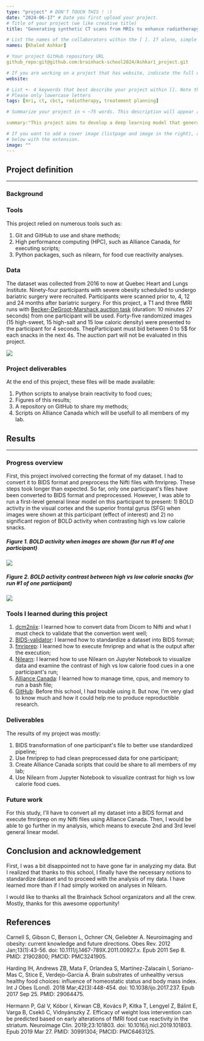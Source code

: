 ```yaml
---
type: "project" # DON'T TOUCH THIS ! :)
date: "2024-06-17" # Date you first upload your project.
# Title of your project (we like creative title)
title: "Generating synthetic CT scans from MRIs to enhance radiotherapy tretement planning"

# List the names of the collaborators within the [ ]. If alone, simple put your name within []
names: [Khaled Ashkar]

# Your project GitHub repository URL
github_repo:git@github.com:brainhack-school2024/Ashkar1_project.git

# If you are working on a project that has website, indicate the full url including "https://" below or leave it empty.
website:

# List +- 4 keywords that best describe your project within []. Note that the project summary also involves a number of key words. Those are listed on top of the [github repository](https://github.com/brainhack-school2023/JDaoust_project.git), click `manage topics`.
# Please only lowercase letters
tags: [mri, ct, cbct, radiotherapy, treatement planning]

# Summarize your project in < ~75 words. This description will appear at the top of your page and on the list page with other projects..

summary:"This project aims to develop a deep learning model that generates reliable synthetic CT scans from MRIs only, Contrast and Field magnitude-agnostic to eliminate the need for additional CT scans in hospitals"

# If you want to add a cover image (listpage and image in the right), add it to your directory and indicate the name
# below with the extension.
image: ""
---
```


## Project definition
---
### Background



### Tools
This project relied on numerous tools such as:
1) Git and GitHub to use and share methods;
2) High performance computing (HPC), such as Alliance Canada, for executing scripts; 
3) Python packages, such as nilearn, for food cue reactivity analyses.

### Data
The dataset was collected from 2016 to now at Quebec Heart and Lungs Institute. Ninety-four participants with severe obesity scheduled to undergo bariatric surgery were recruited. Participants were scanned prior to, 4, 12 and 24 months after bariatric surgery. For this project, a T1 and three fMRI runs with [Becker-DeGroot-Marshack auction task](https://onlinelibrary.wiley.com/doi/10.1002/bs.3830090304) (duration: 10 minutes 27 seconds) from one participant will be used. Forty-five randomized images (15 high-sweet, 15 high-salt and 15 low caloric density) were presented to the participant for 4 seconds. ThepParticipant must bid between 0 to 5$ for each snacks in the next 4s. The auction part will not be evaluated in this project.

![](data/raw/Paradigm.png)

### Project deliverables 
At the end of this project, these files will be made available:
1) Python scripts to analyse brain reactivity to food cues;
2) Figures of this results; 
3) A repository on GitHub to share my methods;
4) Scripts on Alliance Canada which will be usefull to all members of my lab.

## Results
---
### Progress overview
First, this project involved correcting the format of my dataset. I had to convert it to BIDS format and preprocess the Nifti files with fmriprep. These steps took longer than expected. So far, only one participant's files have been converted to BIDS format and preprocessed. However, I was able to run a first-level general linear model on this participant to present: 1) BOLD activity in the visual cortex and the superior frontal gyrus (SFG) when images were shown at this participant (effect of interest)  and 2) no significant region of BOLD activity when contrasting high vs low calorie snacks.

#####     Figure 1. BOLD activity when images are shown (for run #1 of one participant)
![](results/GLM-1stLevel-EffectOfInterest-Images.JPG)

#####     Figure 2. BOLD activity contrast between high vs low calorie snacks (for run #1 of one participant)
![](results/GLM-1stLevel-contrastHighVSLowCal.JPG)


### Tools I learned during this project
1) [dcm2niix](https://github.com/rordenlab/dcm2niix): I learned how to convert data from Dicom to Nifti and what I must check to validate that the convertion went well;
2) [BIDS-validator](https://bids-standard.github.io/bids-validator/): I learned how to standardize a dataset into BIDS format;
3) [fmriprep](https://fmriprep.org/en/stable/): I learned how to execute fmriprep and what is the output after the execution;
4) [Nilearn](https://nilearn.github.io/stable/index.html): I learned how to use Nilearn on Jupyter Notebook to visualize data and examine the contrast of high vs low calorie food cues in a one participant's run;
5) [Alliance Canada](https://alliancecan.ca/fr): I learned how to manage time, cpus, and memory to run a bash file;
6) [GitHub](https://github.com/): Before this school, I had trouble using it. But now, I'm very glad to know much and how it could help me to produce reproductible research.  

### Deliverables
The results of my project was mostly:
1) BIDS transformation of one participant's file to better use standardized pipeline;
2) Use fmriprep to had clean preprocessed data for one participant;
3) Create Alliance Canada scripts that could be share to all members of my lab;
4) Use Nilearn from Jupyter Notebook to visualize contrast for high vs low calorie food cues.

### Future work
For this study, I'll have to convert all my dataset into a BIDS format and execute fmriprep on my Nifti files using Alliance Canada. Then, I would be able to go further in my analysis, which means to execute 2nd and 3rd level general linear model. 

## Conclusion and acknowledgement
First, I was a bit disappointed not to have gone far in analyzing my data. But I realized that thanks to this school, I finally have the necessary notions to standardize dataset and to proceed with the analysis of my data. I have learned more than if I had simply worked on analyses in Nilearn.  

I would like to thanks all the Brainhack School organizators and all the crew. Mostly, thanks for this awesome opportunity!

## References
Carnell S, Gibson C, Benson L, Ochner CN, Geliebter A. Neuroimaging and obesity: current knowledge and future directions. Obes Rev. 2012 Jan;13(1):43-56. doi: 10.1111/j.1467-789X.2011.00927.x. Epub 2011 Sep 8. PMID: 21902800; PMCID: PMC3241905.

Harding IH, Andrews ZB, Mata F, Orlandea S, Martínez-Zalacaín I, Soriano-Mas C, Stice E, Verdejo-Garcia A. Brain substrates of unhealthy versus healthy food choices: influence of homeostatic status and body mass index. Int J Obes (Lond). 2018 Mar;42(3):448-454. doi: 10.1038/ijo.2017.237. Epub 2017 Sep 25. PMID: 29064475.

Hermann P, Gál V, Kóbor I, Kirwan CB, Kovács P, Kitka T, Lengyel Z, Bálint E, Varga B, Csekő C, Vidnyánszky Z. Efficacy of weight loss intervention can be predicted based on early alterations of fMRI food cue reactivity in the striatum. Neuroimage Clin. 2019;23:101803. doi: 10.1016/j.nicl.2019.101803. Epub 2019 Mar 27. PMID: 30991304; PMCID: PMC6463125. 

